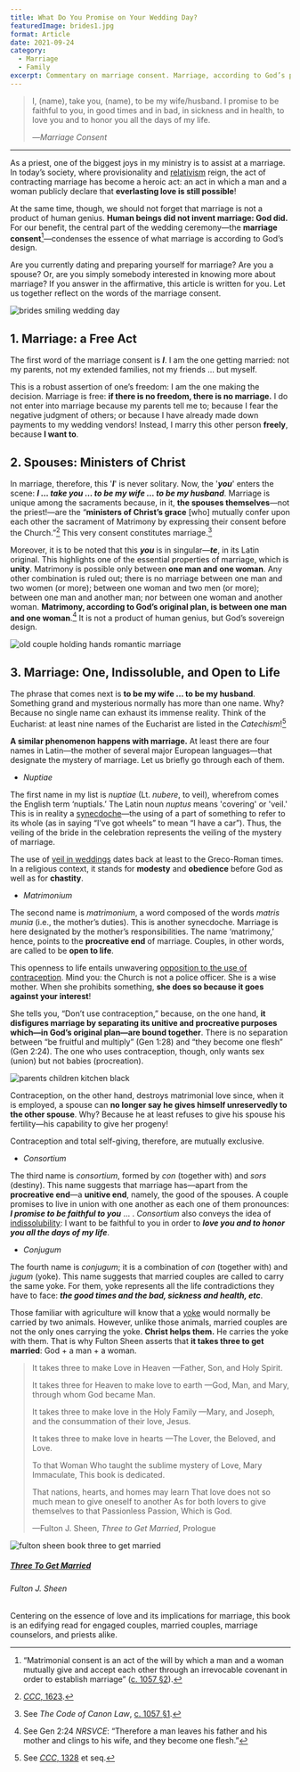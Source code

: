 ```yaml
---
title: What Do You Promise on Your Wedding Day?
featuredImage: brides1.jpg
format: Article
date: 2021-09-24
category:
  - Marriage
  - Family
excerpt: Commentary on marriage consent. Marriage, according to God’s plan, is one (between one man and one woman), indissoluble, and open to life. If there is no freedom, there is no marriage. In a wedding, spouses are ministers of Christ’s grace.
---
```


> I, (name), take you, (name), to be my wife/husband. I promise to be faithful to you, in good times and in bad, in sickness and in health, to love you and to honor you all the days of my life.
>
> —_Marriage Consent_

---

As a priest, one of the biggest joys in my ministry is to assist at a marriage. In today’s society, where provisionality and [relativism](https://www.catholic.com/magazine/online-edition/how-to-refute-moral-relativism) reign, the act of contracting marriage has become a heroic act: an act in which a man and a woman publicly declare that **everlasting love is still possible**!

At the same time, though, we should not forget that marriage is not a product of human genius. **Human beings did not invent marriage: God did.** For our benefit, the central part of the wedding ceremony—the **marriage consent**[^1]—condenses the essence of what marriage is according to God’s design.

Are you currently dating and preparing yourself for marriage? Are you a spouse? Or, are you simply somebody interested in knowing more about marriage? If you answer in the affirmative, this article is written for you. Let us together reflect on the words of the marriage consent.

![brides smiling wedding day](brides2.jpg)

## 1. Marriage: a Free Act

The first word of the marriage consent is **_I_**. I am the one getting married: not my parents, not my extended families, not my friends … but myself.

This is a robust assertion of one’s freedom: I am the one making the decision. Marriage is free: **if there is no freedom, there is no marriage.** I do not enter into marriage because my parents tell me to; because I fear the negative judgment of others; or because I have already made down payments to my wedding vendors! Instead, I marry this other person **freely**, because **I want to**.

## 2. Spouses: Ministers of Christ

In marriage, therefore, this '**_I_**' is never solitary. Now, the '**_you_**' enters the scene: **_I … take you … to be my wife … to be my husband_**. Marriage is unique among the sacraments because, in it, **the spouses themselves**—not the priest!—are the “**ministers of Christ’s grace** [who] mutually confer upon each other the sacrament of Matrimony by expressing their consent before the Church.”[^2] This very consent constitutes marriage.[^3]

Moreover, it is to be noted that this **_you_** is in singular—**_te_**, in its Latin original. This highlights one of the essential properties of marriage, which is **unity**. Matrimony is possible only between **one man and** **one woman**. Any other combination is ruled out; there is no marriage between one man and two women (or more); between one woman and two men (or more); between one man and another man; nor between one woman and another woman. **Matrimony, according to God’s original plan, is between one man and one woman**.[^4] It is not a product of human genius, but God’s sovereign design.

![old couple holding hands romantic marriage](old_married_couple2.jpg)

## 3. Marriage: One, Indissoluble, and Open to Life

The phrase that comes next is **to be my wife … to be my husband**. Something grand and mysterious normally has more than one name. Why? Because no single name can exhaust its immense reality. Think of the Eucharist: at least nine names of the Eucharist are listed in the _Catechism_![^5]

**A similar phenomenon happens with marriage.** At least there are four names in Latin—the mother of several major European languages—that designate the mystery of marriage. Let us briefly go through each of them.

- _Nuptiae_

The first name in my list is _nuptiae_ (Lt. _nubere_, to veil), wherefrom comes the English term ‘nuptials.’ The Latin noun _nuptus_ means 'covering' or 'veil.' This is in reality a [synecdoche](https://literarydevices.net/synecdoche/)—the using of a part of something to refer to its whole (as in saying “I’ve got wheels” to mean “I have a car”). Thus, the veiling of the bride in the celebration represents the veiling of the mystery of marriage.

The use of [veil in weddings](https://www.catholicculture.org/culture/library/dictionary/index.cfm?id=37052) dates back at least to the Greco-Roman times. In a religious context, it stands for **modesty** and **obedience** before God as well as for **chastity**.

- _Matrimonium_

The second name is _matrimonium_, a word composed of the words _matris munia_ (i.e., the mother’s duties). This is another synecdoche. Marriage is here designated by the mother’s responsibilities. The name ‘matrimony,’ hence, points to the **procreative end** of marriage. Couples, in other words, are called to be **open to life**.

This openness to life entails unwavering [opposition to the use of contraception](https://www.catholic.com/tract/birth-control). Mind you: the Church is not a police officer. She is a wise mother. When she prohibits something, **she does so because it goes against your interest**!

She tells you, “Don’t use contraception,” because, on the one hand, **it disfigures marriage by separating its unitive and procreative purposes which—in God’s original plan—are bound together**. There is no separation between “be fruitful and multiply” (Gen 1:28) and “they become one flesh” (Gen 2:24). The one who uses contraception, though, only wants sex (union) but not babies (procreation).

![parents children kitchen black](family_children.jpg '#float=right')

Contraception, on the other hand, destroys matrimonial love since, when it is employed, a spouse can **no longer say he gives himself unreservedly to the other spouse**. Why? Because he at least refuses to give his spouse his fertility—his capability to give her progeny!

Contraception and total self-giving, therefore, are mutually exclusive.

- _Consortium_

The third name is _consortium_, formed by _con_ (together with) and _sors_ (destiny). This name suggests that marriage has—apart from the **procreative end**—a **unitive end**, namely, the good of the spouses. A couple promises to live in union with one another as each one of them pronounces: **_I promise to be faithful to you_** … . _Consortium_ also conveys the idea of [indissolubility](https://media.ascensionpress.com/2018/08/06/the-sacramentality-and-indissolubility-of-marriage/): I want to be faithful to you in order to **_love you and to honor you all the days of my life_**.

- _Conjugum_

The fourth name is _conjugum_; it is a combination of _con_ (together with) and _jugum_ (yoke). This name suggests that married couples are called to carry the same yoke. For them, yoke represents all the life contradictions they have to face: **_the good times and the bad, sickness and health, etc_**.

Those familiar with agriculture will know that a [yoke](https://www.britannica.com/technology/yoke) would normally be carried by two animals. However, unlike those animals, married couples are not the only ones carrying the yoke. **Christ helps them.** He carries the yoke with them. That is why Fulton Sheen asserts that **it takes three to get married**: God + a man + a woman.

> It takes three to make Love in Heaven
> —Father, Son, and Holy Spirit.
> 
> It takes three for Heaven to make love to earth
> —God, Man, and Mary, through whom God became Man.
> 
> It takes three to make love in the Holy Family
> —Mary, and Joseph, and the consummation of their love, Jesus.
>
> It takes three to make love in hearts
> —The Lover, the Beloved, and Love.
>
> To that Woman Who taught the sublime mystery of Love, Mary Immaculate,
> This book is dedicated.
>
> That nations, hearts, and homes may learn
> That love does not so much mean to give oneself to another
> As for both lovers to give themselves to that Passionless Passion,
> Which is God.
>
> —Fulton J. Sheen, _Three to Get Married_, Prologue

<div class="book">
  <div class="book__img">
    <div class="book__img__inner">
      <img src="sheen_three_married.jpg" alt="fulton sheen book three to get married" />
    </div>
  </div>
  <div class="book__text">
    <h5>
      <a href="https://amzn.to/3ECnnZ1">Three To Get Married</a>
    </h5>
    <h6>Fulton J. Sheen</h6>
    <p>Centering on the essence of love and its implications for marriage, this book is an edifying read for engaged couples, married couples, marriage counselors, and priests alike.</p>
  </div>
</div>

[^1]: “Matrimonial consent is an act of the will by which a man and a woman mutually give and accept each other through an irrevocable covenant in order to establish marriage” ([c. 1057 §2](https://www.vatican.va/archive/cod-iuris-canonici/eng/documents/cic_lib4-cann998-1165_en.html#CHAPTER_IV.)).
[^2]: [_CCC_, 1623](https://www.vatican.va/archive/ENG0015/__P52.HTM).
[^3]: See _The Code of Canon Law_, [c. 1057 §1](https://www.vatican.va/archive/cod-iuris-canonici/eng/documents/cic_lib4-cann998-1165_en.html#CHAPTER_IV.).
[^4]: See Gen 2:24 _NRSVCE_: “Therefore a man leaves his father and his mother and clings to his wife, and they become one flesh.”
[^5]: See [_CCC_, 1328](https://www.vatican.va/archive/ENG0015/__P3Y.HTM) et seq.
